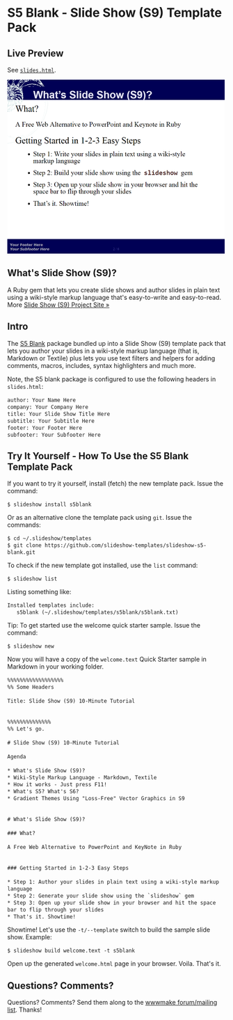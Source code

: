 # S5 Blank - Slide Show (S9) Template Pack

## Live Preview

See [`slides.html`](http://slideshow-templates.github.io/slideshow-s5-blank/slides.html).

![](preview.png)


## What's Slide Show (S9)?

A Ruby gem that lets you create slide shows and author slides in plain text
using a wiki-style markup language that's easy-to-write and easy-to-read.
More [Slide Show (S9) Project Site »](http://slideshow-s9.github.io)


## Intro

The [S5 Blank](http://meyerweb.com/eric/tools/s5/) package bundled up into
a Slide Show (S9) template pack that lets you author your slides
in a wiki-style markup language (that is, Markdown or Textile) plus
lets you use text filters and helpers for adding comments, macros,
includes, syntax highlighters and much more.


Note, the S5 blank package is configured to use
the following headers in `slides.html`:

    author: Your Name Here
    company: Your Company Here
    title: Your Slide Show Title Here
    subtitle: Your Subtitle Here
    footer: Your Footer Here
    subfooter: Your Subfooter Here


## Try It Yourself - How To Use the S5 Blank Template Pack

If you want to try it yourself, install (fetch) the new template pack. Issue the command:

    $ slideshow install s5blank

Or as an alternative clone the template pack using `git`. Issue the commands:

    $ cd ~/.slideshow/templates
    $ git clone https://github.com/slideshow-templates/slideshow-s5-blank.git

To check if the new template got installed, use the `list` command:

    $ slideshow list

Listing something like:

    Installed templates include:
       s5blank (~/.slideshow/templates/s5blank/s5blank.txt)

Tip: To get started use the welcome quick starter sample. Issue the command:

    $ slideshow new

Now you will have a copy of the `welcome.text` Quick Starter sample
in Markdown in your working folder.

```
%%%%%%%%%%%%%%%%%%
%% Some Headers

Title: Slide Show (S9) 10-Minute Tutorial


%%%%%%%%%%%%%%
%% Let's go.

# Slide Show (S9) 10-Minute Tutorial

Agenda

* What's Slide Show (S9)?
* Wiki-Style Markup Language - Markdown, Textile
* How it works - Just press F11!
* What's S5? What's S6?
* Gradient Themes Using "Loss-Free" Vector Graphics in S9


# What's Slide Show (S9)?

### What?

A Free Web Alternative to PowerPoint and KeyNote in Ruby


### Getting Started in 1-2-3 Easy Steps

* Step 1: Author your slides in plain text using a wiki-style markup language
* Step 2: Generate your slide show using the `slideshow` gem
* Step 3: Open up your slide show in your browser and hit the space bar to flip through your slides
* That's it. Showtime!
```

Showtime! Let's use the `-t/--template` switch to build the
sample slide show. Example:

    $ slideshow build welcome.text -t s5blank

Open up the generated `welcome.html` page in your browser. Voila. That's it.

## Questions? Comments?

Questions? Comments?
Send them along to the [wwwmake forum/mailing list](http://groups.google.com/group/wwwmake).
Thanks!
